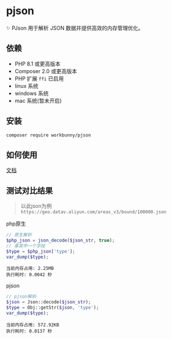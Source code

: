# pjson
✨ PJson 用于解析 JSON 数据并提供高效的内存管理优化。

## 依赖

- PHP 8.1 或更高版本
- Composer 2.0 或更高版本
- PHP 扩展 `ffi` 已启用
- linux 系统
- windows 系统
- mac 系统(暂未开启)

## 安装

```bash
composer require workbunny/pjson
```

## 如何使用

[文档](doc/README.MD)

## 测试对比结果

> 以此json为例 `https://geo.datav.aliyun.com/areas_v3/bound/100000.json`

php原生

```php
// 原生解析
$php_json = json_decode($json_str, true);
// 拿其中一个字段
$type = $php_json['type'];
var_dump($type);
```

```
当前内存占用: 2.25MB
执行耗时: 0.0042 秒
```

pjson

```php
// pjson解析
$json = Json::decode($json_str);
$type = Obj::getStr($json, 'type');
var_dump($type);
```

```
当前内存占用: 572.92KB
执行耗时: 0.0137 秒
```
